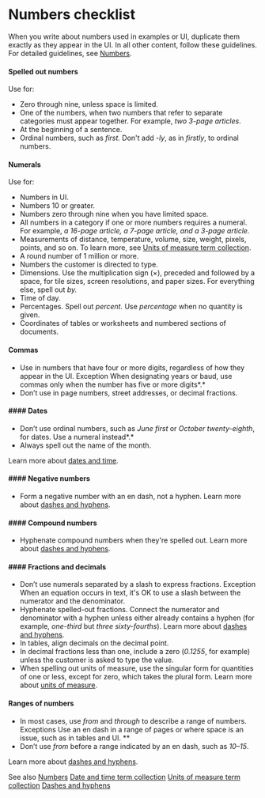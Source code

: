 ﻿# Numbers checklist

When
you write about numbers used in examples or UI, duplicate them
exactly as they appear in the UI. In all other content, follow
these guidelines. For detailed guidelines, see [Numbers](/style-guide/numbers). 

#### Spelled out numbers

Use for:

  - Zero through nine, unless space is limited.
  - One of the numbers, when two numbers that refer to separate categories must appear together. For example, *two 3-page articles*. 
  - At the beginning of a sentence.
  - Ordinal numbers, such as *first.* Don't add *-ly*, as in *firstly*, to ordinal numbers.

#### Numerals

Use for:

  - Numbers in UI.
  - Numbers 10 or greater.
  - Numbers zero through nine when you have limited space.
  - All numbers in a category if one or more numbers requires a numeral. For example, *a 16-page article, a 7-page article, and a 3-page article.* 
  - Measurements of distance, temperature, volume, size, weight, pixels, points, and so on. To learn more, see [Units of measure term collection](/style-guide/a-z-word-list-term-collections/term-collections/units-of-measure-terms).
  - A round number of 1 million or more.
  - Numbers the customer is directed to type.
  - Dimensions. Use the multiplication sign (×), preceded and followed by a space, for tile sizes, screen resolutions, and paper sizes. For everything else, spell out *by.* 
  - Time of day.
  - Percentages. Spell out *percent.* Use *percentage* when no quantity is given.
  - Coordinates of tables or worksheets and numbered sections of documents.

#### Commas

  - Use in numbers that have four or more digits, regardless of how they appear in the UI.
    Exception When designating years or baud, use commas only when the number has five or more digits*.*
  - Don’t use in page numbers, street addresses, or decimal fractions.

#### #### Dates

  - Don’t use ordinal numbers, such as *June* *first* or *October twenty-eighth*, for dates. Use a numeral instead*.*
  - Always spell out the name of the month.

 Learn more about [dates and time](/style-guide/a-z-word-list-term-collections/term-collections/date-time-terms).

#### #### Negative numbers

  - Form a negative number with an en dash, not a hyphen. Learn more about [](/style-guide/punctuation/dashes-hyphens/)[dashes and hyphens](/style-guide/punctuation/dashes-hyphens/).

#### #### Compound numbers

  - Hyphenate compound numbers when they're spelled out. Learn more about [dashes and hyphens](/style-guide/punctuation/dashes-hyphens/).[](/style-guide/punctuation/dashes-hyphens/ "Dashes and hyphens")

#### #### Fractions and decimals

  - Don’t use numerals separated by a slash to express fractions. 
    Exception When an equation occurs in text, it's OK to use a slash between the numerator and the denominator. 
  - Hyphenate spelled-out fractions. Connect the numerator and denominator with a hyphen unless either already contains a hyphen (for example, *one-third* but *three sixty-fourths*). Learn more about [dashes and hyphens](/style-guide/punctuation/dashes-hyphens/). 
  - In tables, align decimals on the decimal point. 
  - In decimal fractions less than one, include a zero (*0.1255*, for example) unless the customer is asked to type the value.
  - When spelling out units of measure, use the singular form for quantities of one or less, except for zero, which takes the plural form. Learn more about [units of measure](/style-guide/a-z-word-list-term-collections/term-collections/units-of-measure-terms).

#### Ranges of numbers

  - In most cases, use *from* and *through* to describe a range of numbers.
    Exceptions Use an en dash in a range of pages or where space is an issue, such as in tables and UI. **
  - Don’t use *from* before a range indicated by an en dash, such as *10–15*. 

 Learn more about [dashes and hyphens](/style-guide/punctuation/dashes-hyphens/).

See also
[Numbers](/style-guide/numbers)
[Date and time term collection](/style-guide/a-z-word-list-term-collections/term-collections/date-time-terms)
[Units of measure term collection](/style-guide/a-z-word-list-term-collections/term-collections/units-of-measure-terms)
[Dashes and hyphens](/style-guide/punctuation/dashes-hyphens/)

